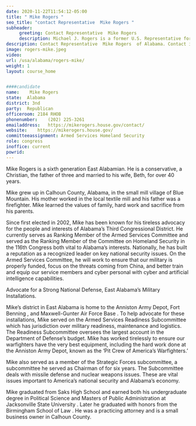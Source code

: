 ```yaml
---
date: 2020-11-22T11:54:12-05:00
title: " Mike Rogers "
seo_title: "contact Representative  Mike Rogers "
subheader:
     greeting: Contact Representative  Mike Rogers  
     description: Michael J. Rogers is a former U.S. Representative for Michigan's 8th congressional district. A member of the Republican Party, Rogers served from 2001 to 2015. From 2011 to 2015, he was Chairman of the Permanent Select Committee on Intelligence. Rogers has a contract to speak on national-security topics on CNN.
description: Contact Representative  Mike Rogers  of Alabama. Contact information for  Mike Rogers  includes email address, phone number, and mailing address.
image: rogers-mike.jpeg
video: 
url: /usa/alabama/rogers-mike/
weight: 1
layout: course_home


####candidate
name:	 Mike Rogers 
state:	Alabama
district: 3nd
party:	Republican
officeroom:	2184 RHOB
phonenumber:	(202) 225-3261
emailaddress:	https://mikerogers.house.gov/contact/
website:	https://mikerogers.house.gov/
committeeassignment: Armed Services Homeland Security
role: congress
inoffice: current
powrid: 
---
```

Mike Rogers is a sixth generation East Alabamian. He is a conservative, a Christian, the father of three and married to his wife, Beth, for over 40 years.

Mike grew up in Calhoun County, Alabama, in the small mill village of Blue Mountain. His mother worked in the local textile mill and his father was a firefighter. Mike learned the values of family, hard work and sacrifice from his parents.

Since first elected in 2002, Mike has been known for his tireless advocacy for the people and interests of Alabama’s Third Congressional District. He currently serves as Ranking Member of the Armed Services Committee  and served as the Ranking Member of the Committee on Homeland Security in the 116th Congress  both vital to Alabama’s interests. Nationally, he has built a reputation as a recognized leader on key national security issues. On the Armed Services Committee, he will work to ensure that our military is properly funded, focus on the threats coming from China, and better train and equip our service members and cyber personal with cyber and artificial intelligence capabilities.

Advocate for a Strong National Defense, East Alabama’s Military Installations.

Mike’s district in East Alabama is home to the Anniston Army Depot, Fort Benning , and Maxwell-Gunter Air Force Base . To help advocate for these installations, Mike served on the Armed Services Readiness Subcommittee  which has jurisdiction over military readiness, maintenance and logistics. The Readiness Subcommittee oversees the largest account in the Department of Defense’s budget. Mike has worked tirelessly to ensure our warfighters have the very best equipment, including the hard work done at the Anniston Army Depot, known as the ‘Pit Crew of America’s Warfighters.’

Mike also served as a member of the Strategic Forces subcommittee, a subcommittee he served as Chairman of for six years. The Subcommittee deals with missile defense and nuclear weapons issues. These are vital issues important to America’s national security and Alabama’s economy.

Mike graduated from Saks High School and earned both his undergraduate degree in Political Science and Masters of Public Administration at Jacksonville State University . Later he graduated with honors from the Birmingham School of Law . He was a practicing attorney and is a small business owner in Calhoun County.
